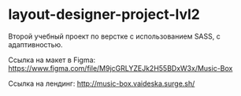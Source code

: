 # layout-designer-project-lvl2

Второй учебный проект по верстке с использованием SASS, с адаптивностью.

Ссылка на макет в Figma: https://www.figma.com/file/M9jcGRLYZEJk2H55BDxW3x/Music-Box

Ссылка на лендинг: http://music-box.vaideska.surge.sh/
